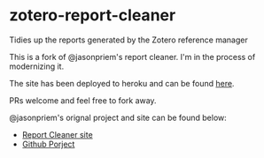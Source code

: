 zotero-report-cleaner
=====================

Tidies up the reports generated by the Zotero reference manager

This is a fork of @jasonpriem's report cleaner. I'm in the process of modernizing it.

The site has been deployed to heroku and can be found [here](https://zotero-report-cleaner.herokuapp.com/).

PRs welcome and feel free to fork away.

@jasonpriem's orignal project and site can be found below:
- [Report Cleaner site](http://jasonpriem.org/projects/report_cleaner.php)
- [Github Porject](https://github.com/jasonpriem/zotero-report-cleaner)
